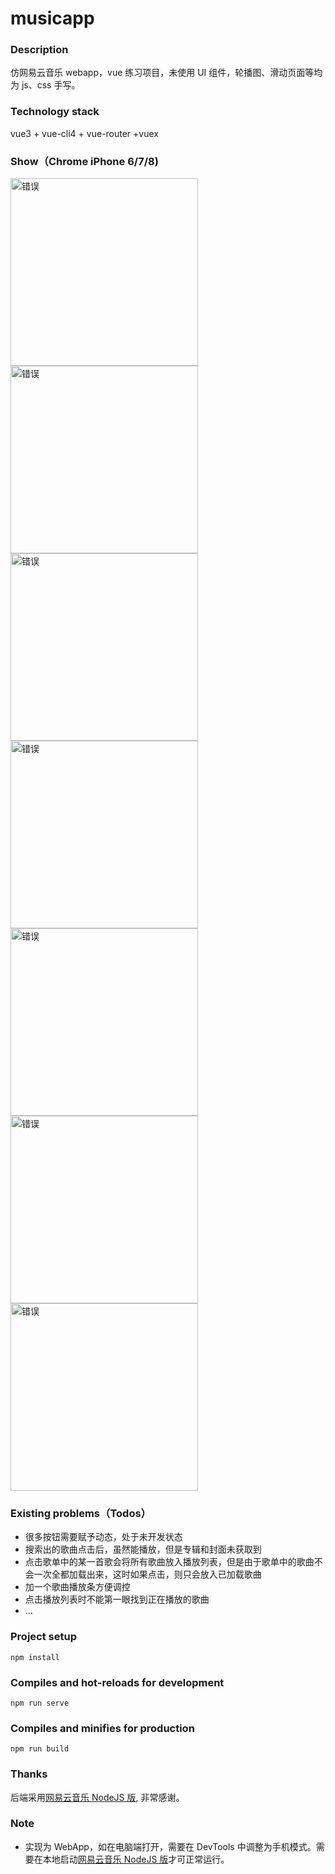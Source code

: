 # musicapp

### Description

仿网易云音乐 webapp，vue 练习项目，未使用 UI 组件，轮播图、滑动页面等均为 js、css 手写。

### Technology stack

vue3 + vue-cli4 + vue-router +vuex

### Show（Chrome iPhone 6/7/8)

<img src="https://s3.bmp.ovh/imgs/2021/10/4922131753897c21.gif" alt='错误' width='300' />

<img src="https://s3.bmp.ovh/imgs/2021/10/e9f22ec9572ee1c9.gif" alt='错误' width='300' />

<img src="https://s3.bmp.ovh/imgs/2021/10/d4e6f330b71a6916.gif" alt='错误' width='300' />

<img src="https://s3.bmp.ovh/imgs/2021/10/5258e2718d5ea040.gif" alt='错误' width='300' />

<img src="https://s3.bmp.ovh/imgs/2021/10/193d7695bd14cd16.gif" alt='错误' width='300' />

<img src="https://s3.bmp.ovh/imgs/2021/10/64d6f183f29ee2d4.gif" alt='错误' width='300' />

<img src="https://s3.bmp.ovh/imgs/2021/10/2eb9e6a31735ac79.gif" alt='错误' width='300' />

### Existing problems（Todos）

- 很多按钮需要赋予动态，处于未开发状态
- 搜索出的歌曲点击后，虽然能播放，但是专辑和封面未获取到
- 点击歌单中的某一首歌会将所有歌曲放入播放列表，但是由于歌单中的歌曲不会一次全都加载出来，这时如果点击，则只会放入已加载歌曲
- 加一个歌曲播放条方便调控
- 点击播放列表时不能第一眼找到正在播放的歌曲
- ...

### Project setup

```
npm install
```

### Compiles and hot-reloads for development

```
npm run serve
```

### Compiles and minifies for production

```
npm run build
```

### Thanks

后端采用[网易云音乐 NodeJS 版](https://neteasecloudmusicapi.vercel.app/#/), 非常感谢。

### Note

- 实现为 WebApp，如在电脑端打开，需要在 DevTools 中调整为手机模式。需要在本地启动[网易云音乐 NodeJS 版](https://neteasecloudmusicapi.vercel.app/#/)才可正常运行。
